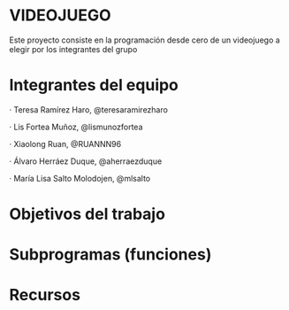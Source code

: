 # VIDEOJUEGO

Este proyecto consiste en la programación desde cero de un videojuego a elegir por los integrantes del grupo


# Integrantes del equipo

 · Teresa Ramírez Haro, @teresaramirezharo
 
 · Lis Fortea Muñoz, @lismunozfortea
 
 · Xiaolong Ruan, @RUANNN96
 
 · Álvaro Herráez Duque, @aherraezduque
 
 · María Lisa Salto Molodojen, @mlsalto
	
 
 
 # Objetivos del trabajo
 
 
 
 # Subprogramas (funciones)
 
 
 
 # Recursos
